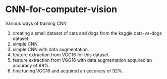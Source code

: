 # CNN-for-computer-vision
Various ways of training CNN
1. creating a small dataset of cats and dogs from the kaggle cats-vs-dogs dataset.
2. simple CNN.
3. simple CNN with data augmentation.
4. feature extraction from VGG16 for this dataset.
5. feature extraction from VGG16 with data augmentation acquired an accuracy of 89%.
6. fine tuning VGG16 and acquired an accuracy of 92%.
